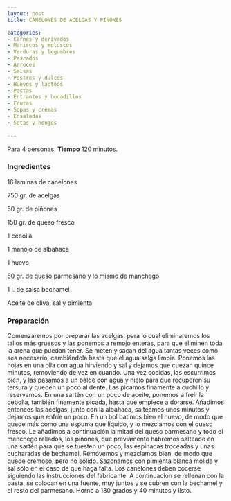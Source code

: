 ```yaml
---
layout: post
title: CANELONES DE ACELGAS Y PIÑONES

categories:
- Carnes y derivados
- Mariscos y moluscos
- Verduras y legumbres
- Pescados
- Arroces
- Salsas
- Postres y dulces
- Huevos y lacteos
- Pastas
- Entrantes y bocadillos
- Frutas
- Sopas y cremas
- Ensaladas
- Setas y hongos
 
---
```

Para 4 personas.
<b>Tiempo</b> 120 minutos.

<h3>Ingredientes</h3>

16 laminas de canelones

750 gr. de acelgas

50 gr. de piñones

150 gr. de queso fresco

1 cebolla

1 manojo de albahaca

1 huevo

50 gr. de queso parmesano y lo mismo de manchego

1 l. de salsa bechamel

Aceite de oliva, sal y pimienta

<h3>Preparación</h3>

Comenzaremos por preparar las acelgas, para lo cual eliminaremos los tallos más gruesos y las ponemos a remojo enteras, para que eliminen toda la arena que puedan tener. Se meten y sacan del agua tantas veces como sea necesario, cambiándola hasta que el agua salga limpia. Ponemos las hojas en una olla con agua hirviendo y sal y dejamos que cuezan quince minutos, removiendo de vez en cuando. Una vez cocidas, las escurrimos bien, y las pasamos a un balde con agua y hielo para que recuperen su tersura y queden un poco al dente. Las picamos finamente a cuchillo y reservamos. En una sartén con un poco de aceite, ponemos a freír la cebolla, también finamente picada, hasta que empiece a dorarse. Añadimos entonces las acelgas, junto con la albahaca, salteamos unos minutos y dejamos que enfríe un poco. En un bol batimos bien el huevo, de modo que quede más como una espuma que líquido, y lo mezclamos con el queso fresco. Le añadimos a continuación la mitad del queso parmesano y todo el manchego rallados, los piñones, que previamente habremos salteado en una sartén para que se tuesten un poco, las espinacas troceadas y unas cucharadas de bechamel. Removemos y mezclamos bien, de modo que quede cremoso, pero no sólido. Sazonamos con pimienta blanca molida y sal sólo en el caso de que haga falta. Los canelones deben cocerse siguiendo las instrucciones del fabricante. A continuación se rellenan con la pasta, se colocan en una fuente, muy juntos y se cubren con la bechamel y el resto del parmesano. Horno a 180 grados y 40 minutos y listo.

